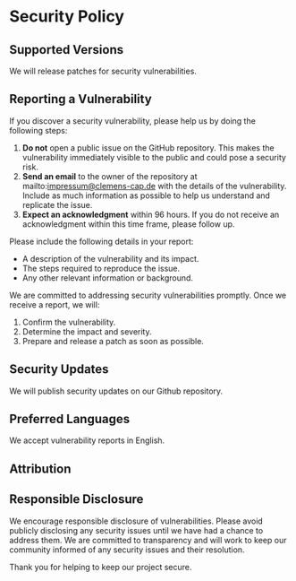 # Security Policy

## Supported Versions

We will release patches for security vulnerabilities.

## Reporting a Vulnerability

If you discover a security vulnerability, please help us by doing the following steps:

1. **Do not** open a public issue on the GitHub repository. This makes the vulnerability immediately visible to the public and could pose a security risk.
2. **Send an email** to the owner of the repository at mailto:impressum@clemens-cap.de with the details of the vulnerability. Include as much information as possible to help us understand and replicate the issue.
3. **Expect an acknowledgment** within 96 hours. If you do not receive an acknowledgment within this time frame, please follow up.

Please include the following details in your report:
- A description of the vulnerability and its impact.
- The steps required to reproduce the issue.
- Any other relevant information or background.

We are committed to addressing security vulnerabilities promptly. Once we receive a report, we will:
1. Confirm the vulnerability.
2. Determine the impact and severity.
3. Prepare and release a patch as soon as possible.

## Security Updates

We will publish security updates on our Github repository.

## Preferred Languages

We accept vulnerability reports in English.

## Attribution


## Responsible Disclosure

We encourage responsible disclosure of vulnerabilities. Please avoid publicly disclosing any security issues until we have had a chance to address them. We are committed to transparency and will work to keep our community informed of any security issues and their resolution.

Thank you for helping to keep our project secure.
